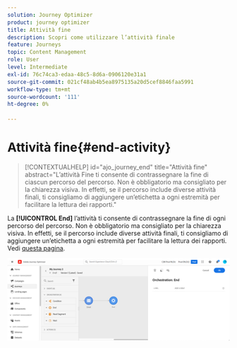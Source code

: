 ```yaml
---
solution: Journey Optimizer
product: journey optimizer
title: Attività fine
description: Scopri come utilizzare l’attività finale
feature: Journeys
topic: Content Management
role: User
level: Intermediate
exl-id: 76c74ca3-edaa-48c5-8d6a-0906120e31a1
source-git-commit: 021cf48ab4b5ea8975135a20d5cef8846faa5991
workflow-type: tm+mt
source-wordcount: '111'
ht-degree: 0%

---
```


# Attività fine{#end-activity}

>[!CONTEXTUALHELP]
>id="ajo_journey_end"
>title="Attività fine"
>abstract="L’attività Fine ti consente di contrassegnare la fine di ciascun percorso del percorso. Non è obbligatorio ma consigliato per la chiarezza visiva. In effetti, se il percorso include diverse attività finali, ti consigliamo di aggiungere un’etichetta a ogni estremità per facilitare la lettura dei rapporti."

La **[!UICONTROL End]** l’attività ti consente di contrassegnare la fine di ogni percorso del percorso. Non è obbligatorio ma consigliato per la chiarezza visiva. In effetti, se il percorso include diverse attività finali, ti consigliamo di aggiungere un’etichetta a ogni estremità per facilitare la lettura dei rapporti. Vedi [questa pagina](../reports/live-report.md).

![](assets/journey54.png)
